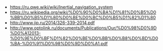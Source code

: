 
* https://ru.qwe.wiki/wiki/Inertial_navigation_system
* https://ru.wikipedia.org/wiki/%D0%90%D0%BA%D1%81%D0%B5%D0%BB%D0%B5%D1%80%D0%BE%D0%BC%D0%B5%D1%82%D1%80
* http://www.jip.ru/2014/326-339-2014.pdf
* http://www.optolink.ru/documents/Publications/Our/%D0%98%D0%9D%D0%A12013-%D0%9E%D0%BF%D1%82%D0%BE%D0%BB%D0%B8%D0%BD%D0%BA-%D0%91%D0%98%D0%9D%D0%A1.pdf
